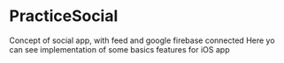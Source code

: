 # PracticeSocial
Concept of social app, with feed and google firebase connected
Here yo can see implementation of some basics features for iOS app
